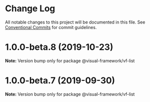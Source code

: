 # Change Log

All notable changes to this project will be documented in this file.
See [Conventional Commits](https://conventionalcommits.org) for commit guidelines.

# 1.0.0-beta.8 (2019-10-23)

**Note:** Version bump only for package @visual-framework/vf-list





# 1.0.0-beta.7 (2019-09-30)

**Note:** Version bump only for package @visual-framework/vf-list
